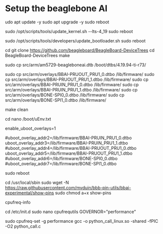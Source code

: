 # Setup the beaglebone AI
udo apt update -y
sudo apt upgrade -y
sudo reboot

sudo /opt/scripts/tools/update_kernel.sh --lts-4_19
sudo reboot

sudo /opt/scripts/tools/developers/update_bootloader.sh
sudo reboot

cd
git clone https://github.com/beagleboard/BeagleBoard-DeviceTrees
cd BeagleBoard-DeviceTrees
make

sudo cp src/arm/am5729-beagleboneai.dtb /boot/dtbs/4.19.94-ti-r73/

sudo cp src/arm/overlays/BBAI-PRUOUT_PRU1_0.dtbo /lib/firmware/
sudo cp src/arm/overlays/BBAI-PRUOUT_PRU1_1.dtbo /lib/firmware/
sudo cp src/arm/overlays/BBAI-PRUIN_PRU1_0.dtbo /lib/firmware/
sudo cp src/arm/overlays/BBAI-PRUIN_PRU1_1.dtbo /lib/firmware/
sudo cp src/arm/overlays/BONE-SPI0_0.dtbo /lib/firmware/
sudo cp src/arm/overlays/BONE-SPI1_0.dtbo /lib/firmware/

make clean 

cd 
nano /boot/uEnv.txt

enable_uboot_overlays=1

#uboot_overlay_addr2=/lib/firmware/BBAI-PRUIN_PRU1_0.dtbo
uboot_overlay_addr3=/lib/firmware/BBAI-PRUIN_PRU1_1.dtbo
#uboot_overlay_addr4=/lib/firmware/BBAI-PRUOUT_PRU1_0.dtbo
uboot_overlay_addr5=/lib/firmware/BBAI-PRUOUT_PRU1_1.dtbo
#uboot_overlay_addr6=/lib/firmware/BONE-SPI0_0.dtbo
#uboot_overlay_addr7=/lib/firmware/BONE-SPI1_0.dtbo

sudo reboot

cd /usr/local/sbin
sudo wget -N https://raw.githubusercontent.com/mvduin/bbb-pin-utils/bbai-experimental/show-pins
sudo chmod a+x show-pins

cpufreq-info

cd /etc/init.d
sudo nano cpufrequtils
GOVERNOR="performance"

sudo cpufreq-set -g performance
gcc -o python_call_linux.so -shared -fPIC -O2 python_call.c